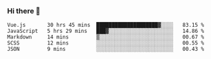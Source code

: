 ### Hi there 👋

<!--
**xin-code/Xin-code** is a ✨ _special_ ✨ repository because its `README.md` (this file) appears on your GitHub profile.

Here are some ideas to get you started:
<!--START_SECTION:waka-->
```text
Vue.js       30 hrs 45 mins  ████████████████████▓░░░░   83.15 % 
JavaScript   5 hrs 29 mins   ███▓░░░░░░░░░░░░░░░░░░░░░   14.86 % 
Markdown     14 mins         ▒░░░░░░░░░░░░░░░░░░░░░░░░   00.67 % 
SCSS         12 mins         ░░░░░░░░░░░░░░░░░░░░░░░░░   00.55 % 
JSON         9 mins          ░░░░░░░░░░░░░░░░░░░░░░░░░   00.43 % 
```
<!--END_SECTION:waka-->
